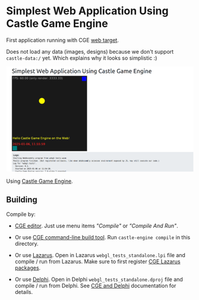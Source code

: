 # Simplest Web Application Using Castle Game Engine

First application running with CGE [web target](https://castle-engine.io/web).

Does not load any data (images, designs) because we don't support `castle-data:/` yet. Which explains why it looks so simplistic :)

![Screenshot](screenshot.png)

Using [Castle Game Engine](https://castle-engine.io/).

## Building

Compile by:

- [CGE editor](https://castle-engine.io/editor). Just use menu items _"Compile"_ or _"Compile And Run"_.

- Or use [CGE command-line build tool](https://castle-engine.io/build_tool). Run `castle-engine compile` in this directory.

- Or use [Lazarus](https://www.lazarus-ide.org/). Open in Lazarus `webgl_tests_standalone.lpi` file and compile / run from Lazarus. Make sure to first register [CGE Lazarus packages](https://castle-engine.io/lazarus).

- Or use [Delphi](https://www.embarcadero.com/products/Delphi). Open in Delphi `webgl_tests_standalone.dproj` file and compile / run from Delphi. See [CGE and Delphi](https://castle-engine.io/delphi) documentation for details.